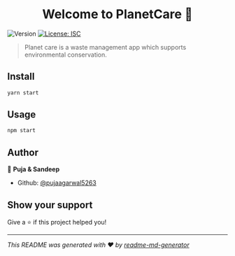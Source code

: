 <h1 align="center">Welcome to PlanetCare 👋</h1>
<p>
  <img alt="Version" src="https://img.shields.io/badge/version-1.0.0-blue.svg?cacheSeconds=2592000" />
  <a href="#" target="_blank">
    <img alt="License: ISC" src="https://img.shields.io/badge/License-ISC-yellow.svg" />
  </a>
</p>

> Planet care is a waste management app which supports environmental conservation.

## Install

```sh
yarn start
```

## Usage

```sh
npm start
```

## Author

👤 **Puja & Sandeep**

* Github: [@pujaagarwal5263](https://github.com/pujaagarwal5263)

## Show your support

Give a ⭐️ if this project helped you!

***
_This README was generated with ❤️ by [readme-md-generator](https://github.com/kefranabg/readme-md-generator)_
